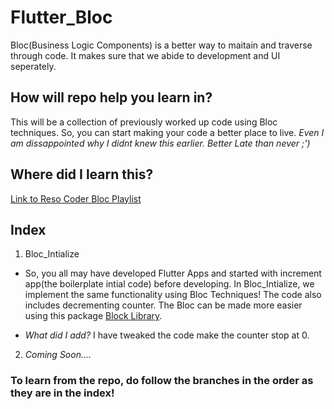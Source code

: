 # Flutter_Bloc

Bloc(Business Logic Components) is a better way to maitain and traverse through code. It makes sure that we abide to development and UI seperately.

## How will repo help you learn in?

This will be a collection of previously worked up code using Bloc techniques. So, you can start making your code a better place to live.
_Even I am dissappointed why I didnt knew this earlier. Better Late than never ;')_

## Where did I learn this?

[Link to Reso Coder Bloc Playlist](https://www.youtube.com/playlist?list=PLB6lc7nQ1n4jCBkrirvVGr5b8rC95VAQ5)

## Index

1. Bloc_Intialize
- So, you all may have developed Flutter Apps and started with increment app(the boilerplate intial code) before developing.
In Bloc_Intialize, we implement the same functionality using Bloc Techniques! The code also includes decrementing counter.
The Bloc can be made more easier using this package [Block Library](https://pub.dev/packages/flutter_bloc).

- _What did I add?_
I have tweaked the code make the counter stop at 0.
2. _Coming Soon...._

### To learn from the repo, do follow the branches in the order as they are in the index!
  
